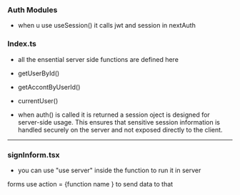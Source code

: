### Auth Modules 

- when u use useSession() it calls jwt and session in nextAuth


### Index.ts

- all the ensential server side functions are defined here
- getUserById()
- getAccontByUserId()
- currentUser()

- when auth() is called it is returned a session oject
is designed for server-side usage. This ensures that sensitive session information is handled securely on the server and not exposed directly to the client.

---

### signInform.tsx

- you can use "use server" inside the function to run it in server

forms use action = {function name } to send data to that
